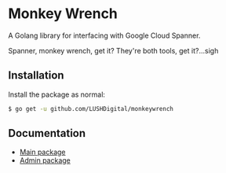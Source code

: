 # Monkey Wrench
A Golang library for interfacing with Google Cloud Spanner.

Spanner, monkey wrench, get it? They're both tools, get it?...sigh

## Installation
Install the package as normal:
```bash
$ go get -u github.com/LUSHDigital/monkeywrench
```

## Documentation
* [Main package](https://godoc.org/github.com/LUSHDigital/monkeywrench)
* [Admin package](https://godoc.org/github.com/LUSHDigital/monkeywrench/admin)
